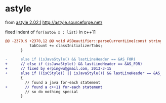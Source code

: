astyle
======

from [astyle 2.02.1](http://astyle.sourceforge.net/) http://astyle.sourceforge.net/

fixed indent of `for(auto& x : list)` in c++11

```diff
@@ -2370,9 +2370,12 @@ void ASBeautifier::parseCurrentLine(const string& line)
           tabCount += classInitializerTabs;
       }
 
-      else if (isJavaStyle() && lastLineHeader == &AS_FOR)
+      // else if (isJavaStyle() && lastLineHeader == &AS_FOR)
+      // fixed by erpingwu@gmail.com, 2013-3-15
+      else if ((isCStyle() || isJavaStyle()) && lastLineHeader == &AS_FOR)
       {
         // found a java for-each statement
+        // found a c++11 for-each statement
         // so do nothing special
       }
 
```